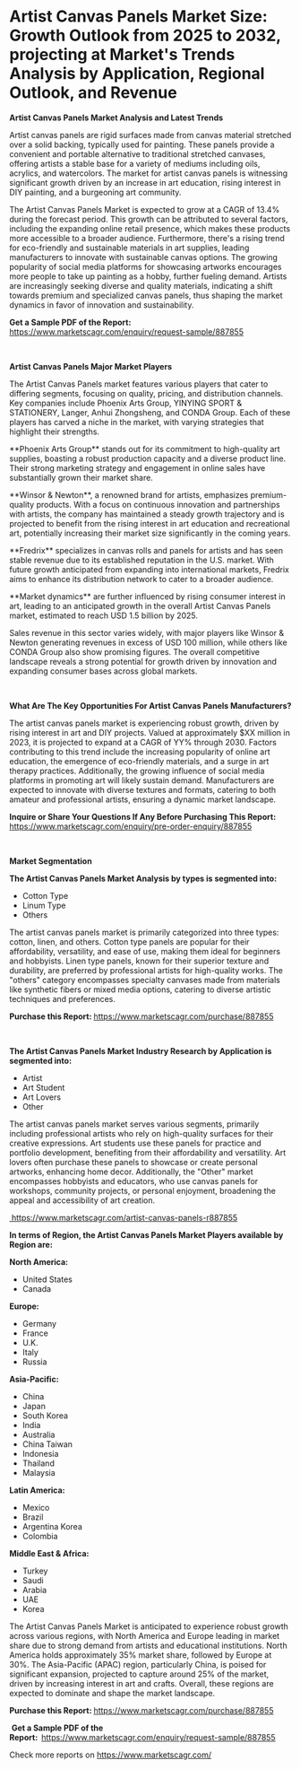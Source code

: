 <p><h1>Artist Canvas Panels Market Size: Growth Outlook from 2025 to 2032, projecting at Market's Trends Analysis by Application, Regional Outlook, and Revenue</h1></p><p><strong>Artist Canvas Panels Market Analysis and Latest Trends</strong></p>
<p><p>Artist canvas panels are rigid surfaces made from canvas material stretched over a solid backing, typically used for painting. These panels provide a convenient and portable alternative to traditional stretched canvases, offering artists a stable base for a variety of mediums including oils, acrylics, and watercolors. The market for artist canvas panels is witnessing significant growth driven by an increase in art education, rising interest in DIY painting, and a burgeoning art community.</p><p>The Artist Canvas Panels Market is expected to grow at a CAGR of 13.4% during the forecast period. This growth can be attributed to several factors, including the expanding online retail presence, which makes these products more accessible to a broader audience. Furthermore, there's a rising trend for eco-friendly and sustainable materials in art supplies, leading manufacturers to innovate with sustainable canvas options. The growing popularity of social media platforms for showcasing artworks encourages more people to take up painting as a hobby, further fueling demand. Artists are increasingly seeking diverse and quality materials, indicating a shift towards premium and specialized canvas panels, thus shaping the market dynamics in favor of innovation and sustainability.</p></p>
<p><strong>Get a Sample PDF of the Report:&nbsp;</strong> <a href="https://www.marketscagr.com/enquiry/request-sample/887855?utm_campaign=1879&utm_medium=2&utm_source=Github&utm_content=ia&utm_term=06022025&utm_id=artist-canvas-panels">https://www.marketscagr.com/enquiry/request-sample/887855</a></p>
<p>&nbsp;</p>
<p><strong>Artist Canvas Panels Major Market Players</strong></p>
<p><p>The Artist Canvas Panels market features various players that cater to differing segments, focusing on quality, pricing, and distribution channels. Key companies include Phoenix Arts Group, YINYING SPORT & STATIONERY, Langer, Anhui Zhongsheng, and CONDA Group. Each of these players has carved a niche in the market, with varying strategies that highlight their strengths.</p><p>**Phoenix Arts Group** stands out for its commitment to high-quality art supplies, boasting a robust production capacity and a diverse product line. Their strong marketing strategy and engagement in online sales have substantially grown their market share.</p><p>**Winsor & Newton**, a renowned brand for artists, emphasizes premium-quality products. With a focus on continuous innovation and partnerships with artists, the company has maintained a steady growth trajectory and is projected to benefit from the rising interest in art education and recreational art, potentially increasing their market size significantly in the coming years.</p><p>**Fredrix** specializes in canvas rolls and panels for artists and has seen stable revenue due to its established reputation in the U.S. market. With future growth anticipated from expanding into international markets, Fredrix aims to enhance its distribution network to cater to a broader audience.</p><p>**Market dynamics** are further influenced by rising consumer interest in art, leading to an anticipated growth in the overall Artist Canvas Panels market, estimated to reach USD 1.5 billion by 2025.</p><p>Sales revenue in this sector varies widely, with major players like Winsor & Newton generating revenues in excess of USD 100 million, while others like CONDA Group also show promising figures. The overall competitive landscape reveals a strong potential for growth driven by innovation and expanding consumer bases across global markets.</p></p>
<p>&nbsp;</p>
<p><strong>What Are The Key Opportunities For Artist Canvas Panels Manufacturers?</strong></p>
<p><p>The artist canvas panels market is experiencing robust growth, driven by rising interest in art and DIY projects. Valued at approximately $XX million in 2023, it is projected to expand at a CAGR of YY% through 2030. Factors contributing to this trend include the increasing popularity of online art education, the emergence of eco-friendly materials, and a surge in art therapy practices. Additionally, the growing influence of social media platforms in promoting art will likely sustain demand. Manufacturers are expected to innovate with diverse textures and formats, catering to both amateur and professional artists, ensuring a dynamic market landscape.</p></p>
<p><strong>Inquire or Share Your Questions If Any Before Purchasing This Report:</strong> <a href="https://www.marketscagr.com/enquiry/pre-order-enquiry/887855?utm_campaign=1879&utm_medium=2&utm_source=Github&utm_content=ia&utm_term=06022025&utm_id=artist-canvas-panels">https://www.marketscagr.com/enquiry/pre-order-enquiry/887855</a></p>
<p>&nbsp;</p>
<p><strong>Market Segmentation</strong></p>
<p><strong>The Artist Canvas Panels Market Analysis by types is segmented into:</strong></p>
<p><ul><li>Cotton Type</li><li>Linum Type</li><li>Others</li></ul></p>
<p><p>The artist canvas panels market is primarily categorized into three types: cotton, linen, and others. Cotton type panels are popular for their affordability, versatility, and ease of use, making them ideal for beginners and hobbyists. Linen type panels, known for their superior texture and durability, are preferred by professional artists for high-quality works. The "others" category encompasses specialty canvases made from materials like synthetic fibers or mixed media options, catering to diverse artistic techniques and preferences.</p></p>
<p><strong>Purchase this Report:&nbsp;</strong><a href="https://www.marketscagr.com/purchase/887855?utm_campaign=1879&utm_medium=2&utm_source=Github&utm_content=ia&utm_term=06022025&utm_id=artist-canvas-panels">https://www.marketscagr.com/purchase/887855</a></p>
<p>&nbsp;</p>
<p><strong>The Artist Canvas Panels Market Industry Research by Application is segmented into:</strong></p>
<p><ul><li>Artist</li><li>Art Student</li><li>Art Lovers</li><li>Other</li></ul></p>
<p><p>The artist canvas panels market serves various segments, primarily including professional artists who rely on high-quality surfaces for their creative expressions. Art students use these panels for practice and portfolio development, benefiting from their affordability and versatility. Art lovers often purchase these panels to showcase or create personal artworks, enhancing home decor. Additionally, the "Other" market encompasses hobbyists and educators, who use canvas panels for workshops, community projects, or personal enjoyment, broadening the appeal and accessibility of art creation.</p></p>
<p><a href="https://www.marketscagr.com/artist-canvas-panels-r887855?utm_campaign=1879&utm_medium=2&utm_source=Github&utm_content=ia&utm_term=06022025&utm_id=artist-canvas-panels">&nbsp;https://www.marketscagr.com/artist-canvas-panels-r887855</a></p>
<p><strong>In terms of Region, the Artist Canvas Panels Market Players available by Region are:</strong></p>
<p>
    <p> <strong> North America: </strong>
        <ul>
            <li>United States</li>
            <li>Canada</li>
        </ul>
        </p> 
    <p> <strong> Europe: </strong>
        <ul>
            <li>Germany</li>
            <li>France</li>
            <li>U.K.</li>
            <li>Italy</li>
            <li>Russia</li>
        </ul>
        </p> 
    <p> <strong> Asia-Pacific: </strong>
        <ul>
            <li>China</li>
            <li>Japan</li>
            <li>South Korea</li>
            <li>India</li>
            <li>Australia</li>
            <li>China Taiwan</li>
            <li>Indonesia</li>
            <li>Thailand</li>
            <li>Malaysia</li>
        </ul>
        </p> 
    <p> <strong> Latin America: </strong>
        <ul>
            <li>Mexico</li>
            <li>Brazil</li>
            <li>Argentina Korea</li>
            <li>Colombia</li>
        </ul>
        </p> 
    <p> <strong> Middle East & Africa: </strong>
        <ul>
            <li>Turkey</li>
            <li>Saudi</li>
            <li>Arabia</li>
            <li>UAE</li>
            <li>Korea</li>
        </ul>
    </p>
    </p>
<p><p>The Artist Canvas Panels Market is anticipated to experience robust growth across various regions, with North America and Europe leading in market share due to strong demand from artists and educational institutions. North America holds approximately 35% market share, followed by Europe at 30%. The Asia-Pacific (APAC) region, particularly China, is poised for significant expansion, projected to capture around 25% of the market, driven by increasing interest in art and crafts. Overall, these regions are expected to dominate and shape the market landscape.</p></p>
<p><strong>Purchase this Report: </strong><a href="https://www.marketscagr.com/purchase/887855?utm_campaign=1879&utm_medium=2&utm_source=Github&utm_content=ia&utm_term=06022025&utm_id=artist-canvas-panels">https://www.marketscagr.com/purchase/887855</a></p>
<p>&nbsp;<strong>Get a Sample PDF of the Report:&nbsp;&nbsp;</strong><a href="https://www.marketscagr.com/enquiry/request-sample/887855?utm_campaign=1879&utm_medium=2&utm_source=Github&utm_content=ia&utm_term=06022025&utm_id=artist-canvas-panels">https://www.marketscagr.com/enquiry/request-sample/887855</a></p>
<p><strong></strong></p>
<p>Check more reports on <a href="https://www.marketscagr.com/?utm_campaign=1879&utm_medium=2&utm_source=Github&utm_content=ia&utm_term=06022025&utm_id=artist-canvas-panels">https://www.marketscagr.com/</a></p>